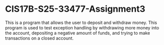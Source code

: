 # CIS17B-S25-33477-Assignment3
This is a program that allows the user to deposit and withdraw money. This program is used to test exception handling by withdrawing more money into the account, depositing a negative amount of funds, and trying to make transactions on a closed account.
